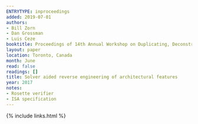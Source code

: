 ```yaml
---
ENTRYTYPE: inproceedings
added: 2019-07-01
authors:
- Bill Zorn
- Dan Grossman
- Luis Ceze
booktitle: Proceedings of 14th Annual Workshop on Duplicating, Deconstructing and Debunking (ISCAWDDD)
layout: paper
location: Toronto, Canada
month: June
read: false
readings: []
title: Solver aided reverse engineering of architectural features
year: 2017
notes:
- Rosette verifier
- ISA specification
---
```

{% include links.html %}
